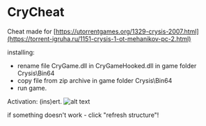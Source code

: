 # CryCheat

Cheat made for [https://utorrentgames.org/1329-crysis-2007.html](https://torrent-igruha.ru/1151-crysis-1-ot-mehanikov-pc-2.html)

installing: 
+ rename file CryGame.dll in CryGameHooked.dll in game folder Crysis\Bin64
+ copy file from zip archive in game folder Crysis\Bin64
+ run game.

Activation: (ins)ert.
![alt text](https://i.imgur.com/0aMqTkr.png)

if something doesn't work - click "refresh structure"!

